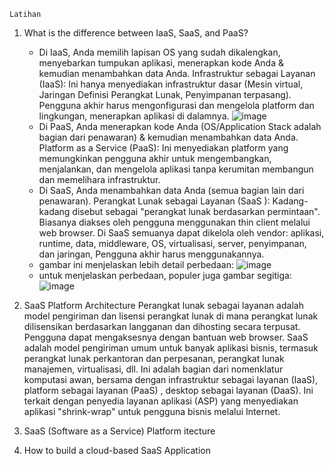 ```
Latihan
```
1. What is the difference between IaaS, SaaS, and PaaS?
     * Di IaaS, Anda memilih lapisan OS yang sudah dikalengkan, menyebarkan tumpukan aplikasi, menerapkan kode Anda & kemudian          menambahkan data Anda. Infrastruktur sebagai Layanan (IaaS): Ini hanya menyediakan infrastruktur dasar (Mesin virtual,          Jaringan Definisi Perangkat Lunak, Penyimpanan terpasang). Pengguna akhir harus mengonfigurasi dan mengelola platform dan        lingkungan, menerapkan aplikasi di dalamnya.
       ![image](https://user-images.githubusercontent.com/114986359/225198773-5635e844-202e-46df-9ae6-bd4bc29f2837.png)
     * Di PaaS, Anda menerapkan kode Anda (OS/Application Stack adalah bagian dari penawaran) & kemudian menambahkan data Anda.        Platform as a Service (PaaS): Ini menyediakan platform yang memungkinkan pengguna akhir untuk mengembangkan, menjalankan,        dan mengelola aplikasi tanpa kerumitan membangun dan memelihara infrastruktur.
     * Di SaaS, Anda menambahkan data Anda (semua bagian lain dari penawaran). Perangkat Lunak sebagai Layanan (SaaS ): Kadang-        kadang disebut sebagai "perangkat lunak berdasarkan permintaan". Biasanya diakses oleh pengguna menggunakan thin client          melalui web browser. Di SaaS semuanya dapat dikelola oleh vendor: aplikasi, runtime, data, middleware, OS, virtualisasi,        server, penyimpanan, dan jaringan, Pengguna akhir harus menggunakannya.
     * gambar ini menjelaskan lebih detail perbedaan:
     ![image](https://user-images.githubusercontent.com/114986359/225199403-31442a4f-a350-4158-9368-0727050c2c66.png) 
     * untuk menjelaskan perbedaan, populer juga gambar segitiga:
     ![image](https://user-images.githubusercontent.com/114986359/225199810-7210e404-80e2-4b2e-9d31-b794524a39e5.png)

2. SaaS Platform Architecture
    Perangkat lunak sebagai layanan adalah model pengiriman dan lisensi perangkat lunak di mana perangkat lunak dilisensikan berdasarkan langganan dan dihosting secara terpusat. Pengguna dapat mengaksesnya dengan bantuan web browser. SaaS adalah model pengiriman umum untuk banyak aplikasi bisnis, termasuk perangkat lunak perkantoran dan perpesanan, perangkat lunak manajemen, virtualisasi, dll. Ini adalah bagian dari nomenklatur komputasi awan, bersama dengan infrastruktur sebagai layanan (IaaS), platform sebagai layanan (PaaS) , desktop sebagai layanan (DaaS). Ini terkait dengan penyedia layanan   aplikasi (ASP) yang menyediakan aplikasi "shrink-wrap" untuk pengguna bisnis melalui Internet. 
5. SaaS (Software as a Service) Platform  itecture
6. How to build a cloud-based SaaS Application
